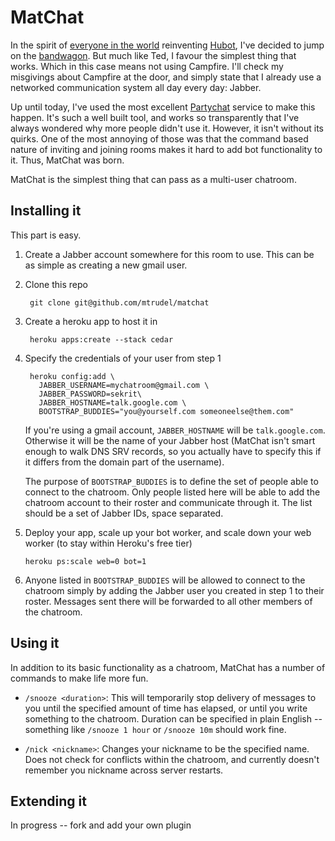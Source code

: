 # MatChat

In the spirit of [everyone in the world](https://github.com/github/hubot/network) 
reinventing [Hubot](http://hubot.github.com), I've decided to jump on the 
[bandwagon](https://github.com/teddziuba/hubot). But much like Ted,
I favour the simplest thing that works. Which in this case means not using
Campfire. I'll check my misgivings about Campfire at the door, and simply state
that I already use a networked communication system all day every day: Jabber. 

Up until today, I've used the most excellent
[Partychat](http://partychapp.appspot.com/) service to make this happen. It's
such a well built tool, and works so transparently that I've always wondered
why more people didn't use it. However, it isn't without its quirks. One of
the most annoying of those was that the command based nature of inviting and
joining rooms makes it hard to add bot functionality to it. Thus, MatChat was
born.

MatChat is the simplest thing that can pass as a multi-user chatroom. 

## Installing it

This part is easy. 

1. Create a Jabber account somewhere for this room to use. This can be as
   simple as creating a new gmail user.

2. Clone this repo

        git clone git@github.com/mtrudel/matchat

3. Create a heroku app to host it in

        heroku apps:create --stack cedar

4. Specify the credentials of your user from step 1

        heroku config:add \
          JABBER_USERNAME=mychatroom@gmail.com \
          JABBER_PASSWORD=sekrit\
          JABBER_HOSTNAME=talk.google.com \
          BOOTSTRAP_BUDDIES="you@yourself.com someoneelse@them.com"

    If you're using a gmail account, `JABBER_HOSTNAME` will be
    `talk.google.com`. Otherwise it will be the name of your Jabber host
    (MatChat isn't smart enough to walk DNS SRV records, so you actually have to
    specify this if it differs from the domain part of the username).

    The purpose of `BOOTSTRAP_BUDDIES` is to define the set of people
    able to connect to the chatroom. Only people listed here will be able to add the
    chatroom account to their roster and communicate through it. The list
    should be a set of Jabber IDs, space separated.

5. Deploy your app, scale up your bot worker, and scale down your web worker
   (to stay within Heroku's free tier)

       heroku ps:scale web=0 bot=1

6. Anyone listed in `BOOTSTRAP_BUDDIES` will be allowed to connect to the
   chatroom simply by adding the Jabber user you created in step 1 to their
   roster. Messages sent there will be forwarded to all other members of the
   chatroom.

## Using it

In addition to its basic functionality as a chatroom, MatChat has a number of
commands to make life more fun.

- `/snooze <duration>`: This will temporarily stop delivery of messages to you
  until the specified amount of time has elapsed, or until you write something
  to the chatroom. Duration can be specified in plain English -- something like
  `/snooze 1 hour` or `/snooze 10m` should work fine.

- `/nick <nickname>`: Changes your nickname to be the specified name. Does not
  check for conflicts within the chatroom, and currently doesn't remember you
  nickname across server restarts.

## Extending it

In progress -- fork and add your own plugin
